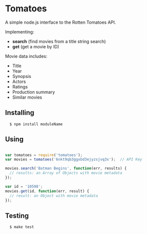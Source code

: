 # Tomatoes

A simple node.js interface to the Rotten Tomatoes API.

Implementing:
- **search** (find movies from a title string search)
- **get** (get a movie by ID)

Movie data includes:
- Title
- Year
- Synopsis
- Actors
- Ratings
- Production summary
- Similar movies

## Installing

```
  $ npm install moduleName
```

## Using

```js

var tomatoes = require('tomatoes');
var movies = tomatoes('6nkt9qb3ggxbd3ejyzsjvq3x');  // API Key

movies.search('Batman Begins', function(err, results) {
  // results: an Array of Objects with movie metadata
});

var id = '10598';
movies.get(id, function(err, result) {
  // result: an Object with movie metadata
});

```

## Testing

```
  $ make test
```